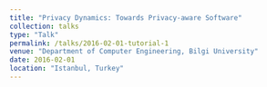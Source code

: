 ```yaml
---
title: "Privacy Dynamics: Towards Privacy-aware Software"
collection: talks
type: "Talk"
permalink: /talks/2016-02-01-tutorial-1
venue: "Department of Computer Engineering, Bilgi University"
date: 2016-02-01
location: "Istanbul, Turkey"
---
```

